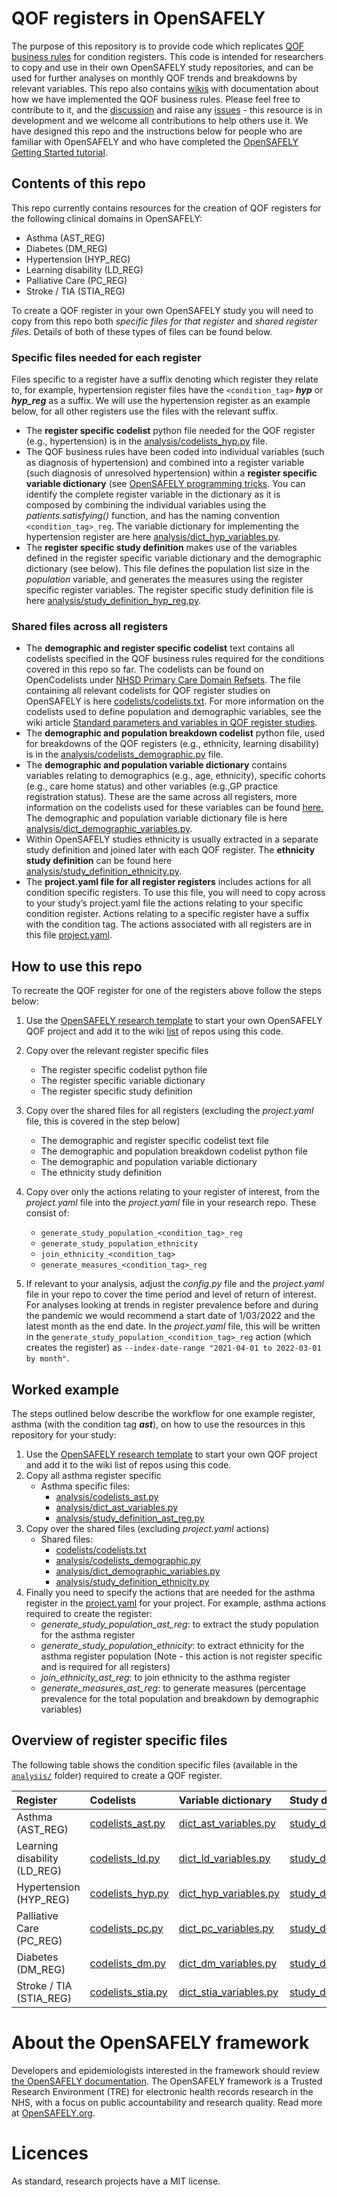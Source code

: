 
# QOF registers in OpenSAFELY

The purpose of this repository is to provide code which replicates [QOF business rules](https://digital.nhs.uk/data-and-information/data-tools-and-services/data-services/general-practice-data-hub/quality-outcomes-framework-qof) for condition registers.
This code is intended for researchers to copy and use in their own OpenSAFELY study repositories, and can be used for further analyses on monthly QOF trends and breakdowns by relevant variables. 
This repo also contains [wikis](https://github.com/opensafely/qof-utilities/wiki) with documentation about how we have implemented the QOF business rules.
Please feel free to contribute to it, and the [discussion](https://github.com/opensafely/qof-utilities/discussions) and raise any [issues](https://github.com/opensafely/qof-utilities/issues) - this resource is in development and we welcome all contributions to help others use it.
We have designed this repo and the instructions below for people who are familiar with OpenSAFELY and who have completed the [OpenSAFELY Getting Started tutorial](https://docs.opensafely.org/getting-started/). 

## Contents of this repo

This repo currently contains resources for the creation of QOF registers for the following clinical domains in OpenSAFELY:

- Asthma (AST_REG)
- Diabetes (DM_REG)
- Hypertension (HYP_REG)
- Learning disability (LD_REG)
- Palliative Care (PC_REG)
- Stroke / TIA (STIA_REG)

To create a QOF register in your own OpenSAFELY study you will need to copy from this repo both *specific files for that register* and *shared register files*. Details of both of these types of files can be found below. 

### Specific files needed for each register

Files specific to a register have a suffix denoting which register they relate to, for example, hypertension register files have the `<condition_tag>` ***hyp*** or ***hyp_reg*** as a suffix. 
We will use the hypertension register as an example below, for all other registers use the files with the relevant suffix.

- The **register specific codelist** python file needed for the QOF register (e.g., hypertension) is in the [analysis/codelists_hyp.py](analysis/codelists_hyp.py) file.
- The QOF business rules have been coded into individual variables (such as diagnosis of hypertension) and combined into a register variable (such diagnosis of unresolved hypertension) within a **register specific variable dictionary** (see [OpenSAFELY programming tricks](https://docs.opensafely.org/study-def-tricks/#sharing-common-study-definition-variables). You can identify the complete register variable in the dictionary as it is composed by combining the individual variables using the _patients.satisfying()_ function, and has the naming convention `<condition_tag>_reg`. The variable dictionary for implementing the hypertension register are here [analysis/dict_hyp_variables.py](analysis/dict_hyp_variables.py). 
- The **register specific study definition** makes use of the variables defined in the register specific variable dictionary and the demographic dictionary (see below). This file defines the population list size in the _population_ variable, and generates the measures using the register specific register variables. The register specific study definition file is here [analysis/study_definition_hyp_reg.py](analysis/study_definition_hyp_reg.py).

### Shared files across all registers

- The **demographic and register specific codelist** text contains all codelists specified in the QOF business rules required for the conditions covered in this repo so far. The codelists can be found on OpenCodelists under [NHSD Primary Care Domain Refsets](https://www.opencodelists.org/codelist/nhsd-primary-care-domain-refsets/). 
  The file containing all relevant codelists for QOF register studies on OpenSAFELY is here [codelists/codelists.txt](codelists/codelists.txt). 
  For more information on the codelists used to define population and demographic variables, see the wiki article [Standard parameters and variables in QOF register studies](https://github.com/opensafely/qof-utilities/wiki/Standard-parameters-and-variables-in-QOF-register-studies).
- The **demographic and population breakdown codelist** python file, used for breakdowns of the QOF registers (e.g., ethnicity, learning disability) is in the [analysis/codelists_demographic.py](analysis/codelists_demographic.py) file.
- The **demographic and population variable dictionary** contains variables relating to demographics (e.g., age, ethnicity), specific cohorts (e.g., care home status) and other variables (e.g.,GP practice registration status). These are the same across all registers, more information on the codelists used for these variables can be found [here.](https://github.com/opensafely/qof-utilities/wiki/Standard-parameters-and-variables-in-QOF-register-studies) The demographic and population variable dictionary file is here [analysis/dict_demographic_variables.py](analysis/dict_demographic_variables.py).
- Within OpenSAFELY studies ethnicity is usually extracted in a separate study definition and joined later with each QOF register. The **ethnicity study definition** can be found here [analysis/study_definition_ethnicity.py](analysis/study_definition_ethnicity.py).
- The **project.yaml file for all register registers** includes actions for all condition specific registers. To use this file, you will need to copy across to your study’s project.yaml file the actions relating to your specific condition register. Actions relating to a specific register have a suffix with the condition tag. The actions associated with all registers are in this file [project.yaml](project.yaml).

## How to use this repo

To recreate the QOF register for one of the registers above follow the steps below:

1. Use the [OpenSAFELY research template](https://github.com/opensafely/research-template) to start your own OpenSAFELY QOF project and add it to the wiki [list](https://github.com/opensafely/qof-utilities/wiki) of repos using this code. 
2. Copy over the relevant register specific files
   - The register specific codelist python file
   - The register specific variable dictionary
   - The register specific study definition

3. Copy over the shared files for all registers (excluding the _project.yaml_ file, this is covered in the step below)
   - The demographic and register specific codelist text file
   - The demographic and population breakdown codelist python file
   - The demographic and population variable dictionary
   - The ethnicity study definition 
4. Copy over only the actions relating to your register of interest, from the _project.yaml_ file into the _project.yaml_ file in your research repo. These consist of: 
   - `generate_study_population_<condition_tag>_reg`
   - `generate_study_population_ethnicity`
   - `join_ethnicity_<condition_tag>`
   - `generate_measures_<condition_tag>_reg`
5. If relevant to your analysis, adjust the _config.py_ file and the _project.yaml_ file in your repo to cover the time period and level of return of interest. 
   For analyses looking at trends in register prevalence before and during the pandemic we would recommend a start date of 1/03/2022 and the latest month as the end date.
   In the _project.yaml_ file, this will be written in the `generate_study_population_<condition_tag>_reg` action (which creates the register) as `--index-date-range "2021-04-01 to 2022-03-01 by month"`.

## Worked example

The steps outlined below describe the workflow for one example register, asthma (with the condition tag ***ast***), on how to use the resources in this repository for your study:

1. Use the [OpenSAFELY research template](https://github.com/opensafely/research-template) to start your own QOF project and add it to the wiki list of repos using this code. 
2. Copy all asthma register specific
     - Asthma specific files:
        - [analysis/codelists_ast.py](analysis/codelists_ast.py)
        - [analysis/dict_ast_variables.py](analysis/dict_ast_variables.py)
        - [analysis/study_definition_ast_reg.py](analysis/study_definition_ast_reg.py)
3. Copy over the shared files (excluding _project.yaml_ actions)
     - Shared files:
        - [codelists/codelists.txt](codelists/codelists.txt)
        - [analysis/codelists_demographic.py](analysis/codelists_demographic.py)
        - [analysis/dict_demographic_variables.py](analysis/dict_demographic_variables.py)
        - [analysis/study_definition_ethnicity.py](analysis/study_definition_ethnicity.py)
3. Finally you need to specify the actions that are needed for the asthma register in the [project.yaml](project.yaml) for your project. 
   For example, asthma actions required to create the register:
     -  _generate_study_population_ast_reg_: to extract the study population for the asthma register
     -  _generate_study_population_ethnicity_: to extract ethnicity for the asthma register population (Note - this action is not register specific and is required for all registers)
     -  _join_ethnicity_ast_reg_: to join ethnicity to the asthma register
     -  _generate_measures_ast_reg_: to generate measures (percentage prevalence for the total population and breakdown by demographic variables)

## Overview of register specific files

The following table shows the condition specific files (available in the [`analysis/`](/analysis) folder) required to create a QOF register.

| Register | Codelists | Variable dictionary | Study definition |
|:-------- |:--------- |:------------------- |:---------------- |
| Asthma (AST_REG) | [codelists_ast.py](analysis/codelists_ast.py) | [dict_ast_variables.py](analysis/dict_ast_variables.py) | [study_definition_ast_reg.py](analysis/study_definition_ast_reg.py) |
| Learning disability (LD_REG) | [codelists_ld.py](analysis/codelists_ld.py) | [dict_ld_variables.py](analysis/dict_ld_variables.py) | [study_definition_ld_reg.py](analysis/study_definition_ld_reg.py) |
| Hypertension (HYP_REG) | [codelists_hyp.py](analysis/codelists_hyp.py) | [dict_hyp_variables.py](analysis/dict_hyp_variables.py) | [study_definition_hyp_reg.py](analysis/study_definition_hyp_reg.py) |
| Palliative Care (PC_REG) | [codelists_pc.py](analysis/codelists_pc.py) | [dict_pc_variables.py](analysis/dict_pc_variables.py) | [study_definition_pc_reg.py](analysis/study_definition_pc_reg.py) |
| Diabetes (DM_REG) | [codelists_dm.py](analysis/codelists_dm.py) | [dict_dm_variables.py](analysis/dict_dm_variables.py) | [study_definition_dm_reg.py](analysis/study_definition_dm_reg.py) |
| Stroke / TIA (STIA_REG) | [codelists_stia.py](analysis/codelists_stia.py) | [dict_stia_variables.py](analysis/dict_stia_variables.py) | [study_definition_stia_reg.py](analysis/study_definition_stia_reg.py) |

# About the OpenSAFELY framework

Developers and epidemiologists interested in the framework should review [the OpenSAFELY documentation](https://docs.opensafely.org). 
The OpenSAFELY framework is a Trusted Research Environment (TRE) for electronic health records research in the NHS, with a focus on public accountability and research quality.
Read more at [OpenSAFELY.org](https://opensafely.org).

# Licences

As standard, research projects have a MIT license. 
